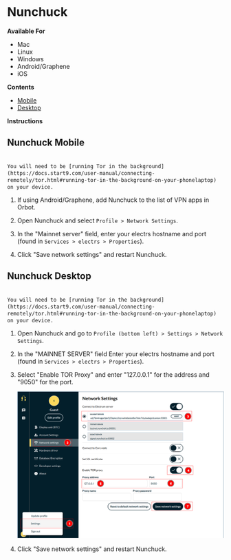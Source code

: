# Nunchuck

**Available For**

- Mac
- Linux
- Windows
- Android/Graphene
- iOS

**Contents**

- [Mobile](#nunchuck-mobile)
- [Desktop](#nunchuck-desktop)

**Instructions**

## Nunchuck Mobile

```admonish note

You will need to be [running Tor in the background](https://docs.start9.com/user-manual/connecting-remotely/tor.html#running-tor-in-the-background-on-your-phonelaptop) on your device.

```

1. If using Android/Graphene, add Nunchuck to the list of VPN apps in Orbot.

1. Open Nunchuck and select `Profile > Network Settings`.

1. In the "Mainnet server" field, enter your electrs hostname and port (found in `Services > electrs > Properties`).

1. Click "Save network settings" and restart Nunchuck.

## Nunchuck Desktop

```admonish note

You will need to be [running Tor in the background](https://docs.start9.com/user-manual/connecting-remotely/tor.html#running-tor-in-the-background-on-your-phonelaptop) on your device.

```

1. Open Nunchuck and go to `Profile (bottom left) > Settings > Network Settings`.

1. In the "MAINNET SERVER" field Enter your electrs hostname and port (found in `Services > electrs > Properties`).

1. Select "Enable TOR Proxy" and enter "127.0.0.1" for the address and "9050" for the port.

   ![Nunchuk](./assets/nunchuk-desktop.png)

1. Click "Save network settings" and restart Nunchuck.
